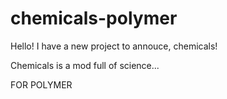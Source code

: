 # chemicals-polymer
Hello! I have a new project to annouce, chemicals!

Chemicals is a mod full of science...

FOR POLYMER
